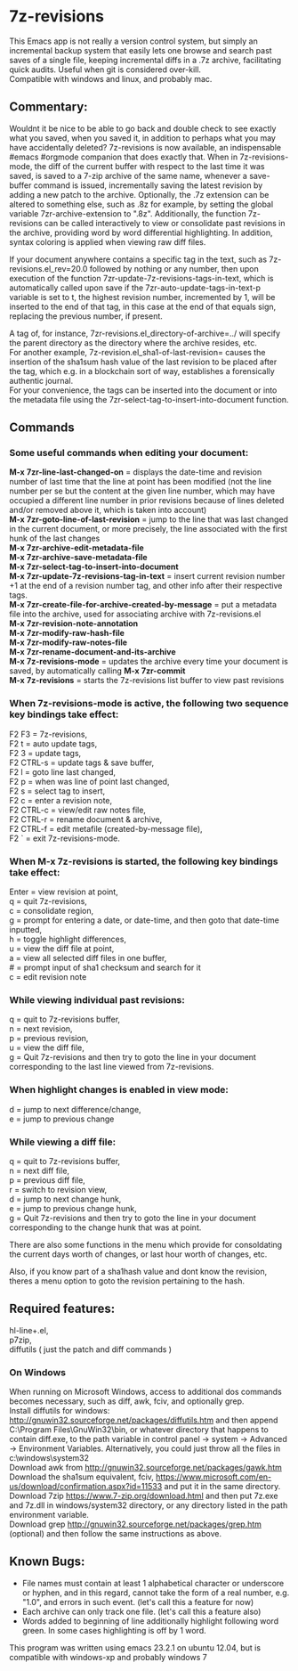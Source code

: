 # 7z-revisions
This Emacs app is not really a version control system, but simply an incremental backup system that easily lets one browse and search past saves of a single file, keeping incremental diffs in a .7z archive, facilitating quick audits.   Useful when git is considered over-kill.<br/>
Compatible with windows and linux, and probably mac.

## Commentary:


 Wouldnt it be nice to be able to go back and double check to see
 exactly what you saved, when you saved it, in addition to perhaps
 what you may have accidentally deleted?  7z-revisions is now
 available, an indispensable #emacs #orgmode companion that does
 exactly that.  When in 7z-revisions-mode, the diff of the current
 buffer with respect to the last time it was saved, is saved to a
 7-zip archive of the same name, whenever a save-buffer command is
 issued, incrementally saving the latest revision by adding a new
 patch to the archive.  Optionally, the .7z extension can be altered
 to something else, such as .8z for example, by setting the global
 variable 7zr-archive-extension to ".8z".  Additionally, the function
 7z-revisions can be called interactively to view or consolidate past
 revisions in the archive, providing word by word differential
 highlighting.  In addition, syntax coloring is applied when viewing
 raw diff files.<br/>

 If your document anywhere contains a specific tag in the text, such
 as 7z-revisions.el_rev=20.0 followed by nothing or any number, then upon
 execution of the function 7zr-update-7z-revisions-tags-in-text, which
 is automatically called upon save if the
 7zr-auto-update-tags-in-text-p variable is set to t, the highest
 revision number, incremented by 1, will be inserted to the end of
 that tag, in this case at the end of that equals sign, replacing the
 previous number, if present.<br/>
 
 A tag of, for instance, 7zr-revisions.el_directory-of-archive=../ will
 specify the parent directory as the directory where the archive
 resides, etc.<br/> 
 For another example, 7z-revision.el_sha1-of-last-revision= causes the
 insertion of the sha1sum hash value of the last revision to be placed
 after the tag, which e.g. in a blockchain sort of way, establishes a
 forensically authentic journal.<br/> 
 For your convenience, the tags can be inserted into the document or
 into the metadata file using the
 7zr-select-tag-to-insert-into-document function.<br/>

## Commands<br/>
### Some useful commands when editing your document:<br/>
**M-x** **7zr-line-last-changed-on** = displays the date-time and revision number of last time that the line at point has been modified (not the line number per se but the content at the given line number, which may have occupied a different line number in prior revisions because of lines deleted and/or removed above it, which is taken into account)<br/>
**M-x** **7zr-goto-line-of-last-revision** = jump to the line that was last changed in the current document, or more precisely, the line associated with the first hunk of the last changes<br/>
**M-x** **7zr-archive-edit-metadata-file**<br/>
**M-x** **7zr-archive-save-metadata-file**<br/>
**M-x** **7zr-select-tag-to-insert-into-document**<br/> 
**M-x** **7zr-update-7z-revisions-tag-in-text** = insert current revision number +1 at the end of a revision number tag, and other info after their respective tags.<br/>
**M-x** **7zr-create-file-for-archive-created-by-message** = put a metadata file into the archive, used for associating archive with 7z-revisions.el<br/>
**M-x** **7zr-revision-note-annotation**<br/>
**M-x** **7zr-modify-raw-hash-file**<br/>
**M-x** **7zr-modify-raw-notes-file**<br/>
**M-x** **7zr-rename-document-and-its-archive**<br/>
**M-x** **7z-revisions-mode** = updates the archive every time your document is saved, by automatically calling **M-x** **7zr-commit**<br/>
**M-x** **7z-revisions** = starts the 7z-revisions list buffer to view past revisions<br/>
     
### When **7z-revisions-mode** is active, the following two sequence key bindings take effect:<br/>
 F2 F3 = 7z-revisions,<br/>
 F2 t = auto update tags,<br/>
 F2 3 = update tags,<br/>
 F2 CTRL-s = update tags & save buffer,<br/>
 F2 l = goto line last changed,<br/>
 F2 p = when was line of point last changed,<br/>
 F2 s = select tag to insert,<br/>
 F2 c = enter a revision note,<br/>
 F2 CTRL-c = view/edit raw notes file,<br/>
 F2 CTRL-r = rename document & archive,<br/>
 F2 CTRL-f = edit metafile (created-by-message file),<br/>
 F2 ` = exit 7z-revisions-mode.<br/>


### When **M-x** **7z-revisions** is started, the following key bindings take effect:<br/>
 Enter = view revision at point,<br/> 
 q = quit 7z-revisions,<br/>
 c = consolidate region,<br/>
 g = prompt for entering a date, or date-time, and then goto that date-time inputted,<br/>
 h = toggle highlight differences,<br/>
 u = view the diff file at point,<br/>
 a = view all selected diff files in one buffer,<br/>
 \# = prompt input of sha1 checksum and search for it<br/>
 c = edit revision note

### While viewing individual past revisions:<br/>
 q = quit to 7z-revisions buffer,<br/>
 n = next revision,<br/>
 p = previous revision,<br/> 
 u = view the diff file,<br/>
 g = Quit 7z-revisions and then try to goto the line in your document corresponding to the last line viewed from 7z-revisions.<br/>
 

### When highlight changes is enabled in view mode:<br/>
 d = jump to next difference/change,<br/> 
 e = jump to previous change

### While viewing a diff file:<br/>
 q = quit to 7z-revisions buffer,<br/>
 n = next diff file,<br/>
 p = previous diff file,<br/>
 r = switch to revision view,<br/>
 d = jump to next change hunk,<br/>
 e = jump to previous change hunk, <br/>
 g = Quit 7z-revisions and then try to goto the line in your document corresponding to the change hunk that was at point.<br/>
 

 There are also some functions in the menu which provide for
 consoldating the current days worth of changes, or last hour
 worth of changes, etc.

 Also, if you know part of a sha1hash value and dont know the
 revision, theres a menu option to goto the revision pertaining to the
 hash.

## Required features:<br/>
   hl-line+.el,<br/>
   p7zip,<br/>
   diffutils  ( just the patch and diff commands )

### On Windows
 When running on Microsoft Windows, access to additional dos commands becomes necessary, such as diff, awk, fciv, and optionally grep.<br/>
   Install diffutils for windows: http://gnuwin32.sourceforge.net/packages/diffutils.htm and then append C:\Program Files\GnuWin32\bin, or whatever directory that happens to contain diff.exe, to the path variable in control panel -> system -> Advanced -> Environment Variables.  Alternatively, you could just throw all the files in c:\windows\system32<br/>
   Download awk from http://gnuwin32.sourceforge.net/packages/gawk.htm<br/>
   Download the sha1sum equivalent, fciv, https://www.microsoft.com/en-us/download/confirmation.aspx?id=11533 and put it in the same directory.<br/>
   Download 7zip https://www.7-zip.org/download.html and then put 7z.exe and 7z.dll in windows/system32 directory, or any directory listed in the path environment variable.<br/>
   Download grep http://gnuwin32.sourceforge.net/packages/grep.htm (optional) and then follow the same instructions as above.

 
## Known Bugs:

 - File names must contain at least 1 alphabetical character or
 underscore or hyphen, and in this regard, cannot take the form of a
 real number, e.g. "1.0", and errors in such event.  (let's call this a feature for now)
 - Each archive can only track one file.  (let's call this a
 feature also)
 - Words added to beginning of line additionally highlight following
     word green. In some cases highlighting is off by 1 word.

  This program was written using emacs 23.2.1 on ubuntu 12.04, but is
    compatible with windows-xp and probably windows 7
